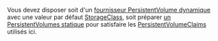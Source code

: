 Vous devez disposer soit d'un [fournisseur PersistentVolume dynamique](/docs/concepts/storage/dynamic-provisioning/) avec une valeur par défaut [StorageClass](/docs/concepts/storage/storage-classes/), soit préparer [un PersistentVolumes statique](/docs/user-guide/persistent-volumes/#provisioning) pour satisfaire les [PersistentVolumeClaims](/docs/user-guide/persistent-volumes/#persistentvolumeclaims) utilisés ici.
